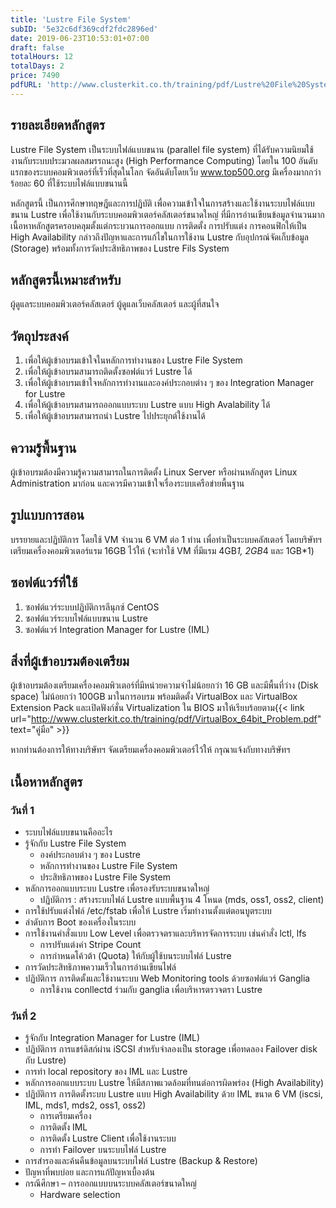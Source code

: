 ```yaml
---
title: 'Lustre File System'
subID: '5e32c6df369cdf2fdc2896ed'
date: 2019-06-23T10:53:01+07:00
draft: false
totalHours: 12
totalDays: 2
price: 7490
pdfURL: 'http://www.clusterkit.co.th/training/pdf/Lustre%20File%20System.pdf'
---
```


<!-- ผู้ที่อบรมหลักสูตร Rocks Cluster Administration จะได้รับสิทธิ์ส่วนลดอบรมหลักสูตร {{< link url="../../training-courses/lustre-file-system" text="Lustre File System" >}} ทันที 3,000 บาท จากราคา 7,490 บาท เหลือเพียง 4,280 บาท -->

## รายละเอียดหลักสูตร

Lustre File System เป็นระบบไฟล์แบบขนาน (parallel file system) ที่ได้รับความนิยมใช้งานกับระบบประมวลผลสมรรถนะสูง (High Performance Computing) โดยใน 100 อันดับแรกของระบบคอมพิวเตอร์ที่เร็วที่สุดในโลก จัดอันดับโดยเว็บ www.top500.org มีเครื่องมากกว่าร้อยละ 60 ที่ใช้ระบบไฟล์แบบขนานนี้

หลักสูตรนี้ เป็นการศึกษาทฤษฎีและการปฏิบัติ เพื่อความเข้าใจในการสร้างและใช้งานระบบไฟล์แบบขนาน Lustre  เพื่อใช้งานกับระบบคอมพิวเตอร์คลัสเตอร์ขนาดใหญ่ ที่มีการอ่านเขียนข้อมูลจำนวนมาก เนื้อหาหลักสูตรครอบคลุมตั้งแต่กระบวนการออกแบบ การติดตั้ง การปรับแต่ง การคอนฟิกให้เป็น High Availability กล่าวถึงปัญหาและการแก้ไขในการใช้งาน Lustre กับอุปกรณ์จัดเก็บข้อมูล (Storage) พร้อมทั้งการวัดประสิทธิภาพของ Lustre Fils System 

## หลักสูตรนี้เหมาะสำหรับ

ผู้ดูแลระบบคอมพิวเตอร์คลัสเตอร์ ผู้ดูแลเว็บคลัสเตอร์ และผู้ที่สนใจ

## วัตถุประสงค์

1. เพื่อให้ผู้เข้าอบรมเข้าใจในหลักการทำงานของ Lustre File System
2. เพื่อให้ผู้เข้าอบรมสามารถติดตั้งซอฟต์แวร์ Lustre ได้
3. เพื่อให้ผู้เข้าอบรมเข้าใจหลักการทำงานและองค์ประกอบต่าง ๆ ของ Integration Manager for Lustre
4. เพื่อให้ผู้เข้าอบรมสามารถออกแบบระบบ Lustre แบบ High Avalability ได้ 
5. เพื่อให้ผู้เข้าอบรมสามารถนำ Lustre ไปประยุกต์ใช้งานได้

## ความรู้พื้นฐาน

ผู้เข้าอบรมต้องมีความรู้ความสามารถในการติดตั้ง Linux Server หรือผ่านหลักสูตร Linux Administration มาก่อน และควรมีความเข้าใจเรื่องระบบเครือข่ายพื้นฐาน

## รูปแบบการสอน

บรรยายและปฏิบัติการ โดยใช้ VM จำนวน 6 VM ต่อ 1 ท่าน เพื่อทำเป็นระบบคลัสเตอร์ โดยบริษัทฯ เตรียมเครื่องคอมพิวเตอร์แรม 16GB ไว้ให้ (จะทำใช้ VM ที่มีแรม 4GB*1, 2GB*4 และ 1GB*1) 

## ซอฟต์แวร์ที่ใช้

1. ซอฟต์แวร์ระบบปฏิบัติการลีนุกซ์ CentOS
2. ซอฟต์แวร์ระบบไฟล์แบบขนาน Lustre
3. ซอฟต์แวร์ Integration Manager for Lustre (IML)

## สิ่งที่ผู้เข้าอบรมต้องเตรียม

ผู้เข้าอบรมต้องเตรียมเครื่องคอมพิวเตอร์ที่มีหน่วยความจำไม่น้อยกว่า 16 GB และมีพื้นที่ว่าง (Disk space) ไม่น้อยกว่า 100GB มาในการอบรม พร้อมติดตั้ง VirtualBox และ VirtualBox Extension Pack และเปิดฟังก์ชั่น Virtualization ใน BIOS มาให้เรียบร้อยตาม{{< link url="http://www.clusterkit.co.th/training/pdf/VirtualBox_64bit_Problem.pdf" text="คู่มือ" >}}

หากท่านต้องการให้ทางบริษัทฯ จัดเตรียมเครื่องคอมพิวเตอร์ไว้ให้ กรุณาแจ้งกับทางบริษัทฯ

## เนื้อหาหลักสูตร

### วันที่ 1

- ระบบไฟล์แบบขนานคืออะไร
- รู้จักกับ Lustre File System
    - องค์ประกอบต่าง ๆ ของ Lustre
    - หลักการทำงานของ Lustre File System
    - ประสิทธิภาพของ Lustre File System
- หลักการออกแบบระบบ Lustre เพื่อรองรับระบบขนาดใหญ่
    - ปฏิบัติการ : สร้างระบบไฟล์ Lustre แบบพื้นฐาน 4 โหนด (mds, oss1, oss2, client)
- การใช้ปรับแต่งไฟล์ /etc/fstab เพื่อให้ Lustre เริ่มทำงานตั้งแต่ตอนบูตระบบ
- ลำดับการ Boot ของเครื่องในระบบ
- การใช้งานคำสั่งแบบ Low Level เพื่อตรวจตราและบริหารจัดการระบบ เช่นคำสั่ง lctl, lfs
    - การปรับแต่งค่า Stripe Count
    - การกำหนดโค้วต้า (Quota) ให้กับผู้ใช้บนระบบไฟล์ Lustre
- การวัดประสิทธิภาพความเร็วในการอ่านเขียนไฟล์
- ปฏิบัติการ การติดตั้งและใช้งานระบบ Web Monitoring tools ด้วยซอฟต์แวร์ Ganglia 
    - การใช้งาน conllectd ร่วมกับ ganglia เพื่อบริหารตรวจตรา Lustre 

### วันที่ 2

- รู้จักกับ Integration Manager for Lustre (IML)
- ปฏิบัติการ การแชร์ดิสก์ผ่าน iSCSI สำหรับจำลองเป็น storage เพื่อทดลอง Failover disk กับ Lustre)
- การทำ local repository ของ IML และ Lustre
- หลักการออกแบบระบบ Lustre ให้มีสภาพแวดล้อมที่ทนต่อการผิดพร่อง (High Availability)
- ปฏิบัติการ การติดตั้งระบบ Lustre แบบ High Availability ด้วย IML ขนาด 6 VM (iscsi, IML, mds1, mds2, oss1, oss2) 
    - การเตรียมเครื่อง 
    - การติดตั้ง IML
    - การติดตั้ง Lustre Client เพื่อใช้งานระบบ
    - การทำ Failover บนระบบไฟล์ Lustre
- การสำรองและค้นคืนข้อมูลบนระบบไฟล์ Lustre (Backup & Restore)
- ปัญหาที่พบบ่อย และการแก้ปัญหาเบื้องต้น
- กรณีศึกษา – การออกแบบบนระบบคลัสเตอร์ขนาดใหญ่
    - Hardware selection